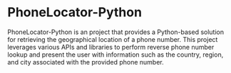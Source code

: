 # PhoneLocator-Python
PhoneLocator-Python is an project that provides a Python-based solution for retrieving the geographical location of a phone number. This project leverages various APIs and libraries to perform reverse phone number lookup and present the user with information such as the country, region, and city associated with the provided phone number.
